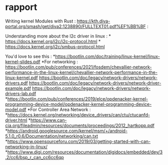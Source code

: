 # rapport


Writing kernel Modules with Rust : https://kth.diva-portal.org/smash/get/diva2:1238890/FULLTEXT01.pdf%EF%BB%BF :  

Understanding more about the I2c driver in linux : * https://docs.kernel.org/i2c/i2c-protocol.html
                                                   * https://docs.kernel.org/i2c/smbus-protocol.html

You'd love to see this : *https://bootlin.com/doc/training/linux-kernel/linux-kernel-slides.pdf
                        *For networking : https://bootlin.com/pub/conferences/2021/fosdem/chevallier-network-performance-in-the-linux-kernel/chevallier-network-performance-in-the-linux-kernel.pdf
                                          https://bootlin.com/doc/legacy/network-drivers/network-drivers.pdf
                                          https://bootlin.com/doc/legacy/network-drivers/network-driver-example.pdf
                                          https://bootlin.com/doc/legacy/network-drivers/network-drivers-lab.pdf
                        *https://bootlin.com/pub/conferences/2019/elce/opdenacker-kernel-programming-device-model/opdenacker-kernel-programming-device-model.pdf
                        *For Controller Area Network : *https://docs.kernel.org/networking/device_drivers/can/ctu/ctucanfd-driver.html
                                                       *https://www.can-cia.org/fileadmin/resources/documents/proceedings/2012_hartkopp.pdf
                                                       *https://android.googlesource.com/kernel/msm/+/android-5.1.0_r0.6/Documentation/networking/can.txt
                                                       *https://www.opensourceforu.com/2019/03/getting-started-with-can-networking-in-linux/
                                                       *https://www.digi.com/resources/documentation/digidocs/embedded/dey/3.2/cc6/bsp_r_can_cc6cc6qp


